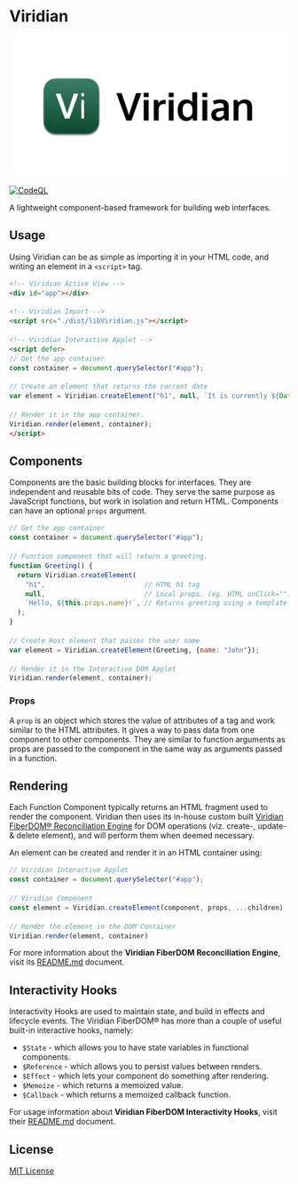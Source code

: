 # Viridian
<p align="center">
    <img src="Assets/Banner/Banner-web.png" alt="Viridian Logo"/>
</p>

[![CodeQL](https://github.com/MiclausCorp/Viridian/actions/workflows/codeql-analysis.yml/badge.svg)](https://github.com/MiclausCorp/Viridian/actions/workflows/codeql-analysis.yml)

A lightweight component-based framework for building web interfaces.

## Usage
Using Viridian can be as simple as importing it in your HTML code, and writing an element in a `<script>` tag.
```html
<!-- Viridian Active View -->
<div id="app"></div>

<!-- Viridian Import -->
<script src="./dist/libViridian.js"></script>

<!-- Viridian Interactive Applet -->
<script defer>
// Get the app container
const container = document.querySelector("#app");
  
// Create an element that returns the current date
var element = Viridian.createElement("h1", null, `It is currently ${Date()}.`)
  
// Render it in the app container.
Viridian.render(element, container);
</script>
```

## Components
Components are the basic building blocks for interfaces. They are independent and reusable bits of code. They serve the same purpose as JavaScript functions, but work in isolation and return HTML. Components can have an optional `props` argument.
```js
// Get the app container
const container = document.querySelector("#app");

// Function component that will return a greeting.
function Greeting() {
  return Viridian.createElement(
    "h1",                         // HTML h1 tag
    null,                         // Local props. (eg. HTML onClick="")                 
    `Hello, ${this.props.name}!`, // Returns greeting using a template.
  );
}

// Create Host element that passes the user name
var element = Viridian.createElement(Greeting, {name: "John"});

// Render it in the Interactive DOM Applet
Viridian.render(element, container);
```

### Props
A `prop` is an object which stores the value of attributes of a tag and work similar to the HTML attributes. It gives a way to pass data from one component to other components. They are similar to function arguments as props are passed to the component in the same way as arguments passed in a function.

## Rendering
Each Function Component typically returns an HTML fragment used to render the component. Viridian then uses its in-house custom built [Viridian FiberDOM® Reconciliation Engine](Source/FiberDOM) for DOM operations (viz. create-, update- & delete element), and will perform them when deemed necessary.

An element can be created and render it in an HTML container using:
```js
// Viridian Interactive Applet
const container = document.querySelector("#app");

// Viridian Component
const element = Viridian.createElement(component, props, ...children)

// Render the element in the DOM Container
Viridian.render(element, container)
```

For more information about the **Viridian FiberDOM Reconciliation Engine**, visit its [README.md](Source/FiberDOM/README.md) document.

## Interactivity Hooks
Interactivity Hooks are used to maintain state, and build in effects and lifecycle events. The Viridian FiberDOM® has more than a couple of useful built-in interactive hooks, namely:

- `$State` - which allows you to have state variables in functional components.
- `$Reference` - which allows you to persist values between renders.
- `$Effect` - which lets your component do something after rendering.
- `$Memoize` - which returns a memoized value.
- `$Callback` - which returns a memoized callback function.

For usage information about **Viridian FiberDOM Interactivity Hooks**, visit their [README.md](Source/Hooks/README.md) document.

## License
[MIT License](LICENSE)

